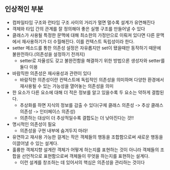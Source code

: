 ## 인상적인 부분
 - 컴파일타임 구조와 런타임 구조 사이의 거리가 멀면 멀수록 설계가 유연해진다
 - 객체와 타입 간의 관계를 잘 정의해야 좋은 실행 구조를 만들어낼 수 있다
 - 클래스가 사용될 특정한 문맥에 대해 최소한의 가정만으로 이뤄져 있다면 다른 문맥에서 재사용하기가 더 수월해진다. 이를 컨텍스트 독립성이라 한다.
 - setter 메소드를 통한 의존성 설정은 자유롭지만 set이 됐을때만 동작하기 때문에 불완전하다.(의존성을 설정하기 전까지)
    - setter로 자율성도 갖고 불완전함을 해결하기 위한 방법으론 생성자와 setter를 둘다 이용
 - 바람직한 의존성은 재사용성과 관련이 있다
   - 바람직한 의존성이란 컨텍스트에 독립적인 의존성을 의미하며 다양한 환경에서 재사용될 수 있는 가능성을 열어놓는 의존성을 의미
 - 한 요소가 다른 요소에 대해 더 적은 정보를 알고 있을수록 두 요소는 약하게 결합된다.
   - 추상화를 하면 지식의 정보를 감출 수 있다(구체 클래스 의존성 -> 추상 클래스 의존성 -> 인터페이스 의존성)
   - 의존하는 대상이 더 추상적일수록 결합도는 더 낮아진다는 것!!
 - 명시적인 의존성이 필요
   - 의존성을 구현 내부에 숨겨두지 마라!
 - 유연하고 재사용 가능한 걸계는 작은 객체들의 행동을 조합함으로써 새로운 행동을 이끌어낼 수 있는 설계다.
 - 훌륭한 객체지향 설계란 객체가 어떻게 하는지를 표현하는 것이 아니라 객체들의 조합을 선언적으로 표현함으로써 객체들이 무엇을 하는지를 표현하는 설계다.
   - 이런 설계를 창조하는 데 있어서의 핵심은 의존성을 관리하는 것이다